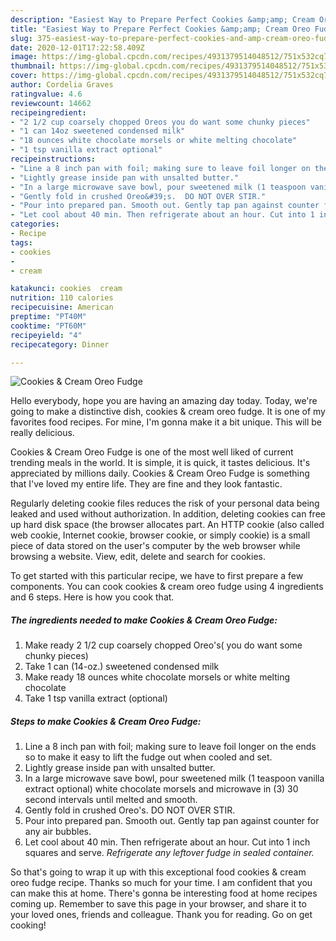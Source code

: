 ```yaml
---
description: "Easiest Way to Prepare Perfect Cookies &amp;amp; Cream Oreo Fudge"
title: "Easiest Way to Prepare Perfect Cookies &amp;amp; Cream Oreo Fudge"
slug: 375-easiest-way-to-prepare-perfect-cookies-and-amp-cream-oreo-fudge
date: 2020-12-01T17:22:58.409Z
image: https://img-global.cpcdn.com/recipes/4931379514048512/751x532cq70/cookies-cream-oreo-fudge-recipe-main-photo.jpg
thumbnail: https://img-global.cpcdn.com/recipes/4931379514048512/751x532cq70/cookies-cream-oreo-fudge-recipe-main-photo.jpg
cover: https://img-global.cpcdn.com/recipes/4931379514048512/751x532cq70/cookies-cream-oreo-fudge-recipe-main-photo.jpg
author: Cordelia Graves
ratingvalue: 4.6
reviewcount: 14662
recipeingredient:
- "2 1/2 cup coarsely chopped Oreos you do want some chunky pieces"
- "1 can 14oz sweetened condensed milk"
- "18 ounces white chocolate morsels or white melting chocolate"
- "1 tsp vanilla extract optional"
recipeinstructions:
- "Line a 8 inch pan with foil; making sure to leave foil longer on the ends so to make it easy to lift the fudge out when cooled and set."
- "Lightly grease inside pan with unsalted butter."
- "In a large microwave save bowl, pour sweetened milk (1 teaspoon vanilla extract optional) white chocolate morsels and microwave in (3)  30 second intervals until melted and smooth."
- "Gently fold in crushed Oreo&#39;s.  DO NOT OVER STIR."
- "Pour into prepared pan. Smooth out. Gently tap pan against counter for any air bubbles."
- "Let cool about 40 min. Then refrigerate about an hour. Cut into 1 inch squares and serve. *Refrigerate any leftover fudge in sealed container.*"
categories:
- Recipe
tags:
- cookies
- 
- cream

katakunci: cookies  cream 
nutrition: 110 calories
recipecuisine: American
preptime: "PT40M"
cooktime: "PT60M"
recipeyield: "4"
recipecategory: Dinner

---
```



![Cookies &amp; Cream Oreo Fudge](https://img-global.cpcdn.com/recipes/4931379514048512/751x532cq70/cookies-cream-oreo-fudge-recipe-main-photo.jpg)

Hello everybody, hope you are having an amazing day today. Today, we're going to make a distinctive dish, cookies &amp; cream oreo fudge. It is one of my favorites food recipes. For mine, I'm gonna make it a bit unique. This will be really delicious.

Cookies &amp; Cream Oreo Fudge is one of the most well liked of current trending meals in the world. It is simple, it is quick, it tastes delicious. It's appreciated by millions daily. Cookies &amp; Cream Oreo Fudge is something that I've loved my entire life. They are fine and they look fantastic.

Regularly deleting cookie files reduces the risk of your personal data being leaked and used without authorization. In addition, deleting cookies can free up hard disk space (the browser allocates part. An HTTP cookie (also called web cookie, Internet cookie, browser cookie, or simply cookie) is a small piece of data stored on the user&#39;s computer by the web browser while browsing a website. View, edit, delete and search for cookies.


To get started with this particular recipe, we have to first prepare a few components. You can cook cookies &amp; cream oreo fudge using 4 ingredients and 6 steps. Here is how you cook that.

<!--inarticleads1-->

##### The ingredients needed to make Cookies &amp; Cream Oreo Fudge:

1. Make ready 2 1/2 cup coarsely chopped Oreo&#39;s( you do want some chunky pieces)
1. Take 1 can (14-oz.) sweetened condensed milk
1. Make ready 18 ounces white chocolate morsels or white melting chocolate
1. Take 1 tsp vanilla extract (optional)




<!--inarticleads2-->

##### Steps to make Cookies &amp; Cream Oreo Fudge:

1. Line a 8 inch pan with foil; making sure to leave foil longer on the ends so to make it easy to lift the fudge out when cooled and set.
1. Lightly grease inside pan with unsalted butter.
1. In a large microwave save bowl, pour sweetened milk (1 teaspoon vanilla extract optional) white chocolate morsels and microwave in (3)  30 second intervals until melted and smooth.
1. Gently fold in crushed Oreo&#39;s.  DO NOT OVER STIR.
1. Pour into prepared pan. Smooth out. Gently tap pan against counter for any air bubbles.
1. Let cool about 40 min. Then refrigerate about an hour. Cut into 1 inch squares and serve. *Refrigerate any leftover fudge in sealed container.*




So that's going to wrap it up with this exceptional food cookies &amp; cream oreo fudge recipe. Thanks so much for your time. I am confident that you can make this at home. There's gonna be interesting food at home recipes coming up. Remember to save this page in your browser, and share it to your loved ones, friends and colleague. Thank you for reading. Go on get cooking!
